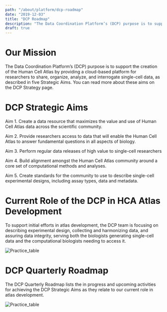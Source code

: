 ```yaml
---
path: "/about/platform/dcp-roadmap"
date: "2019-12-03"
title: "DCP Roadmap"
description: "The Data Coordination Platform’s (DCP) purpose is to support the creation of the Human Cell Atlas by providing a cloud-based platform for researchers to share, organize, analyze, and interrogate single-cell data, as described in five Strategic Aims."
draft: true
---
```


# Our Mission

The Data Coordination Platform’s (DCP) purpose is to support the creation of the Human Cell Atlas by providing a cloud-based platform for researchers to share, organize, analyze, and interrogate single-cell data, as described in five Strategic Aims. You can read more about these aims on the DCP Strategy page. 


# DCP Strategic Aims

Aim 1. Create a data resource that maximizes the value and use of Human Cell Atlas data across the scientific community.

Aim 2. Provide researchers access to data that will enable the Human Cell Atlas to answer fundamental questions in all aspects of biology. 

Aim 3. Perform regular data releases of high value to single-cell researchers 

Aim 4. Build alignment amongst the Human Cell Atlas community around a core set of computational methods and analyses.

Aim 5. Create standards for the community to use to describe single-cell experimental designs, including assay types, data and metadata.


# Current Role of the DCP in HCA Atlas Development

To support initial efforts in atlas development, the DCP team is focusing on describing experimental design, collecting and harmonizing data, and assuring data integrity, serving both the biologists generating single-cell data and the computational biologists needing to access it. 

![Practice_table](../_images/Practice_table.png)

# DCP Quarterly Roadmap

The DCP Quarterly Roadmap lists the in progress and upcoming activities for achieving the DCP Strategic Aims as they relate to our current role in atlas development.

![Practice_table](../_images/Practice_table.png)

